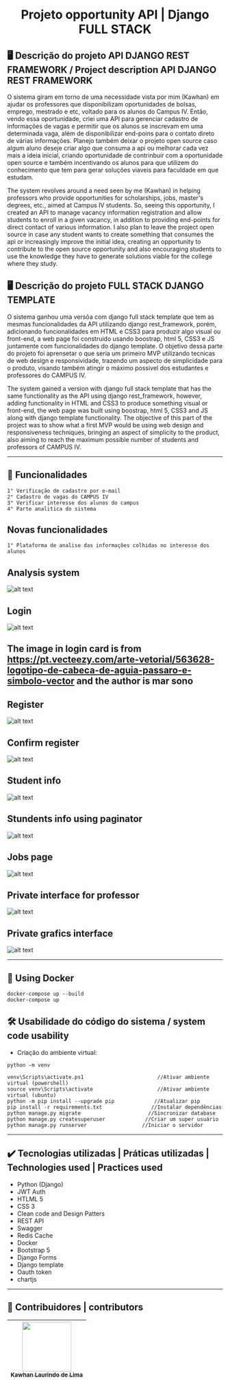 <h1 align="center">Projeto opportunity API | Django FULL STACK </h1>

## 🖥️ Descrição do projeto API DJANGO REST FRAMEWORK / Project description API DJANGO REST FRAMEWORK

O sistema giram em torno de uma necessidade vista por mim (Kawhan) em ajudar os professores que disponibilizam oportunidades de bolsas, emprego, mestrado e etc, voltado para os alunos do Campus IV. Então, vendo essa oportunidade, criei uma API para gerenciar cadastro de informações de vagas e permitir que os alunos se inscrevam em uma determinada vaga, além de disponibilizar end-poins para o contato direto de várias informações. Planejo também deixar o projeto open source caso algum aluno deseje criar algo que consuma a api ou melhorar cada vez mais a ideia inicial, criando oportunidade de contrinbuir com a oportunidade open source e também incentivando os alunos para que utilizem do conhecimento que tem para gerar soluções viaveis para faculdade em que estudam.


The system revolves around a need seen by me (Kawhan) in helping professors who provide opportunities for scholarships, jobs, master's degrees, etc., aimed at Campus IV students. So, seeing this opportunity, I created an API to manage vacancy information registration and allow students to enroll in a given vacancy, in addition to providing end-points for direct contact of various information. I also plan to leave the project open source in case any student wants to create something that consumes the api or increasingly improve the initial idea, creating an opportunity to contribute to the open source opportunity and also encouraging students to use the knowledge they have to generate solutions viable for the college where they study.

## 🖥️ Descrição do projeto FULL STACK DJANGO TEMPLATE
O sistema ganhou uma versõa com django full stack template que tem as mesmas funcionalidades da API utilizando django rest_framework, porém, adicionando funcionalidades em HTML e CSS3 para produzir algo visual ou front-end, a web page foi construido usando boostrap, html 5, CSS3 e JS juntamente com funcionalidades do django template. O objetivo dessa parte do projeto foi aprensetar o que seria um primeiro MVP utilizando tecnicas de web design e responsividade, trazendo um aspecto de simplicidade para o produto, visando também atingir o máximo possivel dos estudantes e professores do CAMPUS IV.


The system gained a version with django full stack template that has the same functionality as the API using django rest_framework, however, adding functionality in HTML and CSS3 to produce something visual or front-end, the web page was built using boostrap, html 5, CSS3 and JS along with django template functionality. The objective of this part of the project was to show what a first MVP would be using web design and responsiveness techniques, bringing an aspect of simplicity to the product, also aiming to reach the maximum possible number of students and professors of CAMPUS IV.

---


## 📌 Funcionalidades
```
1° Verificação de cadastro por e-mail
2° Cadastro de vagas do CAMPUS IV
3° Verificar interesse dos alunos do campus
4° Parte analitica do sistema
```

## Novas funcionalidades
```
1° Plataforma de analise das informações colhidas no interesse dos alunos
```

## Analysis system
![alt text](https://github.com/Kawhan/OportunityTCC/blob/master/djangoFULL/imgs/grafics.png)

## Login
![alt text](https://github.com/Kawhan/OportunityTCC/blob/master/djangoFULL/imgs/login.png)
## The image in login card is from https://pt.vecteezy.com/arte-vetorial/563628-logotipo-de-cabeca-de-aguia-passaro-e-simbolo-vector and the author is mar sono

## Register
![alt text](https://github.com/Kawhan/OportunityTCC/blob/master/djangoFULL/imgs/registro.png)

## Confirm register
![alt text](https://github.com/Kawhan/OportunityTCC/blob/master/djangoFULL/imgs/confirm_register.png)

## Student info
![alt text](https://github.com/Kawhan/OportunityTCC/blob/master/djangoFULL/imgs/infos.png)

## Stundents info using paginator
![alt text](https://github.com/Kawhan/OportunityTCC/blob/master/djangoFULL/imgs/view_using_paginator.png)

## Jobs page
![alt text](https://github.com/Kawhan/OportunityTCC/blob/master/djangoFULL/imgs/index.png)

## Private interface for professor 
![alt text](https://github.com/Kawhan/OportunityTCC/blob/master/djangoFULL/imgs/teacher_interface.png)

## Private grafics interface
![alt text](https://github.com/Kawhan/OportunityTCC/blob/master/djangoFULL/imgs/private_grafics_job.png)

---
## 🚢 Using Docker
```
docker-compose up --build
docker-compose up 
```
## 🛠️ Usabilidade do código do sistema / system code usability

- Criação do ambiente virtual:
```
python -m venv 

venv\Scripts\activate.ps1                        //Ativar ambiente virtual (powershell)
source venv\Scripts\activate                     //Ativar ambiente virtual (ubuntu)
python -m pip install --upgrade pip             //Atualizar pip
pip install -r requirements.txt                //Instalar dependências
python manage.py migrate                      //Sincronizar database
python manage.py createsuperuser             //Criar um super usuário
python manage.py runserver                  //Iniciar o servidor

```
---

## ✔️ Tecnologias utilizadas | Práticas utilizadas | Technologies used | Practices used

- Python (Django)
- JWT Auth 
- HTLML 5
- CSS 3
- Clean code and Design Patters
- REST API
- Swagger
- Redis Cache 
- Docker
- Bootstrap 5
- Django Forms
- Django template
- Oauth token
- chartjs

---

## 🚩 Contribuidores | contributors

| [<img src="https://avatars.githubusercontent.com/u/69232156?v=4" width=115><br><sub>Kawhan Laurindo de Lima</sub>](https://github.com/Kawhan) | 
| :---: | 
